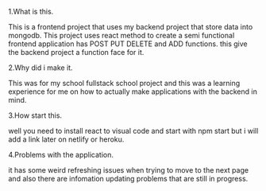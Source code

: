 1.What is this.

This is a frontend project that uses my backend project that store data into mongodb. This project uses react method to create a semi functional frontend application has POST PUT DELETE and ADD functions. this give the backend project a function face for it.

2.Why did i make it.

This was for my school fullstack school project and this was a learning experience for me on how to actually make applications with the backend in mind.

3.How start this.

  well you need to install react to visual code and start with npm start but i will add a link later on netlify or heroku.
  
4.Problems with the application.

  it has some weird refreshing issues when trying to move to the next page and also there are infomation updating problems that are still in progress.
